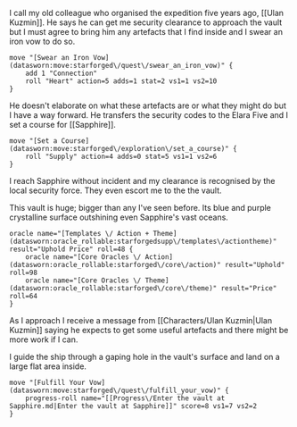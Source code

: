 I call my old colleague who organised the expedition five years ago, [[Ulan Kuzmin]]. He says he can get me security clearance to approach the vault but I must agree to bring him any artefacts that I find inside and I swear an iron vow to do so.

```iron-vault-mechanics
move "[Swear an Iron Vow](datasworn:move:starforged\/quest\/swear_an_iron_vow)" {
    add 1 "Connection"
    roll "Heart" action=5 adds=1 stat=2 vs1=1 vs2=10
}
```

He doesn't elaborate on what these artefacts are or what they might do but I have a way forward. He transfers the security codes to the Elara Five and I set a course for [[Sapphire]]. 

```iron-vault-mechanics
move "[Set a Course](datasworn:move:starforged\/exploration\/set_a_course)" {
    roll "Supply" action=4 adds=0 stat=5 vs1=1 vs2=6
}
```

I reach Sapphire without incident and my clearance is recognised by the local security force. They even escort me to the the vault.

This vault is huge; bigger than any I've seen before. Its blue and purple crystalline surface outshining even Sapphire's vast oceans.

```iron-vault-mechanics
oracle name="[Templates \/ Action + Theme](datasworn:oracle_rollable:starforgedsupp\/templates\/actiontheme)" result="Uphold Price" roll=48 {
    oracle name="[Core Oracles \/ Action](datasworn:oracle_rollable:starforged\/core\/action)" result="Uphold" roll=98
    oracle name="[Core Oracles \/ Theme](datasworn:oracle_rollable:starforged\/core\/theme)" result="Price" roll=64
}
```

As I approach I receive a message from [[Characters/Ulan Kuzmin|Ulan Kuzmin]] saying he expects to get some useful artefacts and there might be more work if I can. 

I guide the ship through a gaping hole in the vault's surface and land on a large flat area inside. 

```iron-vault-mechanics
move "[Fulfill Your Vow](datasworn:move:starforged\/quest\/fulfill_your_vow)" {
    progress-roll name="[[Progress\/Enter the vault at Sapphire.md|Enter the vault at Sapphire]]" score=8 vs1=7 vs2=2
}
```



